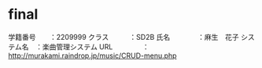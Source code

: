 # final
学籍番号　　：2209999
クラス　　　：SD2B
氏名　　　　：麻生　花子
システム名　：楽曲管理システム
URL　　　　 ：http://murakami.raindrop.jp/music/CRUD-menu.php
